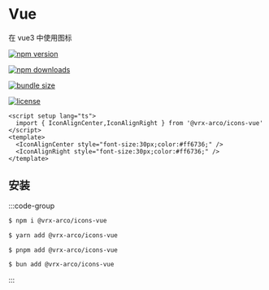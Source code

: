 # Vue

 在 vue3 中使用图标

<script setup lang="ts">
  import { IconAlignCenter,IconAlignRight } from '@vrx-arco/icons-vue'
</script>

[![npm version](https://img.shields.io/npm/v/@vrx-arco/icons-vue?color=orange)](https://npmjs.com/package/@vrx-arco/icons-vue)

[![npm downloads](https://img.shields.io/npm/dm/@vrx-arco/icons-vue?color=orange)](https://npmjs.com/package/@vrx-arco/icons-vue)

[![bundle size](https://img.shields.io/bundlephobia/minzip/@vrx-arco/icons-vue?color=orange)](https://bundlephobia.com/package/@vrx-arco/icons-vue)

[![license](https://img.shields.io/github/license/vrx-arco/icons?color=orange)](https://github.com/vrx-arco/icons/blob/main/LICENSE)

<div class="rounded ring-1 ring-gray-100 p-20px mt-10px">
 <IconAlignCenter style="font-size:30px;color:#ff6736;" />
 <IconAlignRight style="font-size:30px;color:#ff6736;" />
</div>

```vue
<script setup lang="ts">
  import { IconAlignCenter,IconAlignRight } from '@vrx-arco/icons-vue'
</script>
<template>
  <IconAlignCenter style="font-size:30px;color:#ff6736;" />
  <IconAlignRight style="font-size:30px;color:#ff6736;" />
</template>
```

## 安装

:::code-group

```bash [npm]
$ npm i @vrx-arco/icons-vue
```

```bash [yarn]
$ yarn add @vrx-arco/icons-vue
```

```bash [pnpm]
$ pnpm add @vrx-arco/icons-vue
```

```bash [bun]
$ bun add @vrx-arco/icons-vue
```

:::


